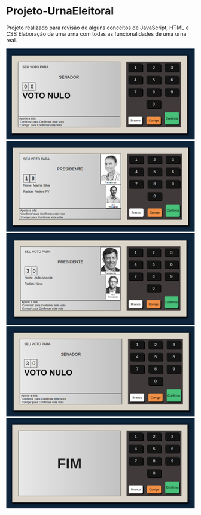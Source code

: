 # Projeto-UrnaEleitoral
Projeto realizado para revisão de alguns conceitos de JavaScript, HTML e CSS
Elaboração de uma urna com todas as funcionalidades de uma urna real.


<p align="center">
  <img src="./images/urna2.png" width="600" title="2 text">
   <img src="./images/urna3.png" width="600" title="3 text">
   <img src="./images/urna5.png" width="600" title="4 text">
   <img src="./images/urna4.png" width="600" title="4 text">
   <img src="./images/urna1.png" width="600" title="1 text">
</p>

